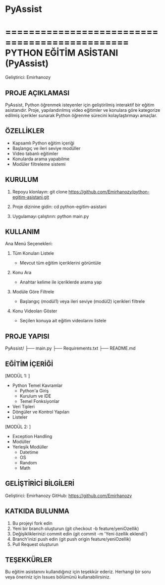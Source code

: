 # PyAssist
===============================================
PYTHON EĞİTİM ASİSTANI (PyAssist)
===============================================
Geliştirici: Emirhanozy

PROJE AÇIKLAMASI
---------------
PyAssist, Python öğrenmek isteyenler için geliştirilmiş interaktif bir eğitim asistanıdır. 
Proje, yapılandırılmış video eğitimler ve konulara göre kategorize edilmiş içerikler 
sunarak Python öğrenme sürecini kolaylaştırmayı amaçlar.

ÖZELLİKLER
----------
* Kapsamlı Python eğitim içeriği
* Başlangıç ve ileri seviye modüller
* Video tabanlı eğitimler
* Konularda arama yapabilme
* Modüler filtreleme sistemi

KURULUM
-------
1. Repoyu klonlayın:
   git clone https://github.com/Emirhanozy/python-egitim-asistani.git

2. Proje dizinine gidin:
   cd python-egitim-asistani

3. Uygulamayı çalıştırın:
   python main.py

KULLANIM
--------
Ana Menü Seçenekleri:
1. Tüm Konuları Listele
   - Mevcut tüm eğitim içeriklerini görüntüle
   
2. Konu Ara
   - Anahtar kelime ile içeriklerde arama yap
   
3. Modüle Göre Filtrele
   - Başlangıç (modül1) veya ileri seviye (modül2) içerikleri filtrele
   
4. Konu Videoları Göster
   - Seçilen konuya ait eğitim videolarını listele

PROJE YAPISI
------------
PyAssist/
├── main.py
├── Requirements.txt
├── README.md

EĞİTİM İÇERİĞİ
--------------
[MODÜL 1: ]
- Python Temel Kavramlar
  * Python'a Giriş
  * Kurulum ve IDE
  * Temel Fonksiyonlar
- Veri Tipleri
- Döngüler ve Kontrol Yapıları
- Listeler

[MODÜL 2: ]
- Exception Handling
- Modüller
- Yerleşik Modüller
  * Datetime
  * OS
  * Random
  * Math

GELİŞTİRİCİ BİLGİLERİ
---------------------
Geliştirici: Emirhanozy
GitHub: https://github.com/Emirhanozy

KATKIDA BULUNMA
--------------
1. Bu projeyi fork edin
2. Yeni bir branch oluşturun (git checkout -b feature/yeniOzellik)
3. Değişikliklerinizi commit edin (git commit -m 'Yeni özellik eklendi')
4. Branch'inizi push edin (git push origin feature/yeniOzellik)
5. Pull Request oluşturun

TEŞEKKÜRLER
----------
Bu eğitim asistanını kullandığınız için teşekkür ederiz. 
Herhangi bir soru veya öneriniz için Issues bölümünü kullanabilirsiniz.

